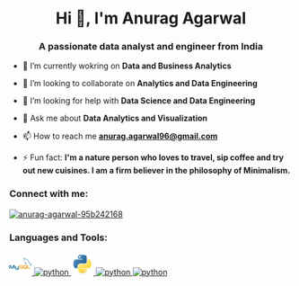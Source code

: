 <h1 align="center">Hi 👋, I'm Anurag Agarwal</h1>
<h3 align="center">A passionate data analyst and engineer from India</h3>

- 🌱 I’m currently wokring on **Data and Business Analytics**

- 👯 I’m looking to collaborate on **Analytics and Data Engineering**

- 🤝 I’m looking for help with **Data Science and Data Engineering**

- 💬 Ask me about **Data Analytics and Visualization**

- 📫 How to reach me **anurag.agarwal96@gmail.com**

- ⚡ Fun fact: **I'm a nature person who loves to travel, sip coffee and try out new cuisines. I am a firm believer in the philosophy of Minimalism.**

<h3 align="left">Connect with me:</h3>
<p align="left">
<a href="https://linkedin.com/in/anurag-agarwal-95b242168" target="blank"><img align="center" src="https://raw.githubusercontent.com/rahuldkjain/github-profile-readme-generator/master/src/images/icons/Social/linked-in-alt.svg" alt="anurag-agarwal-95b242168" height="30" width="40" /></a>
</p>

<h3 align="left">Languages and Tools:</h3>
<a href="https://www.mysql.com/" target="_blank" rel="noreferrer"> <img src="https://raw.githubusercontent.com/devicons/devicon/master/icons/mysql/mysql-original-wordmark.svg" alt="mysql" width="40" height="40"/> </a> <a href="https://www.microsoft.com/en-in/sql-server/sql-server-downloads" target="_blank" rel="noreferrer"><img src="https://www.svgrepo.com/show/303229/microsoft-sql-server-logo.svg" alt="python" width="40" height="40"/> </a></a> <a href="https://www.python.org" target="_blank" rel="noreferrer"> <img src="https://raw.githubusercontent.com/devicons/devicon/master/icons/python/python-original.svg" alt="python" width="40" height="40"/> </a> <a href="https://www.tableau.com" target="_blank" rel="noreferrer"><img src="https://logos-world.net/wp-content/uploads/2021/10/Tableau-Symbol.png" alt="python" width="40" height="40"/> </a> <a href="https://www.microsoft.com/en-in/microsoft-365/excel" target="_blank" rel="noreferrer"><img src="https://upload.wikimedia.org/wikipedia/commons/thumb/7/73/Microsoft_Excel_2013-2019_logo.svg/2170px-Microsoft_Excel_2013-2019_logo.svg.png" alt="python" width="40" height="40"/>
